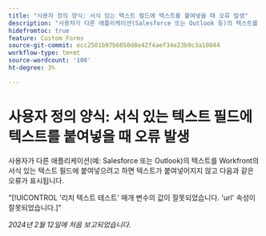 ```yaml
---
title: "사용자 정의 양식: 서식 있는 텍스트 필드에 텍스트를 붙여넣을 때 오류 발생"
description: "사용자가 다른 애플리케이션(Salesforce 또는 Outlook 등)의 텍스트를 Workfront의 서식 있는 텍스트 필드에 붙여넣으려고 하면 텍스트가 붙여넣어지지 않고 오류가 표시됩니다."
hidefromtoc: true
feature: Custom Forms
source-git-commit: ecc2501b97b6050d8e42f4aef34e23b9c3a10044
workflow-type: tm+mt
source-wordcount: '108'
ht-degree: 3%

---
```



# 사용자 정의 양식: 서식 있는 텍스트 필드에 텍스트를 붙여넣을 때 오류 발생

사용자가 다른 애플리케이션(예: Salesforce 또는 Outlook)의 텍스트를 Workfront의 서식 있는 텍스트 필드에 붙여넣으려고 하면 텍스트가 붙여넣어지지 않고 다음과 같은 오류가 표시됩니다.

&quot;[!UICONTROL &#39;리치 텍스트 테스트&#39; 매개 변수의 값이 잘못되었습니다. &#39;url&#39; 속성이 잘못되었습니다.]&quot;

_2024년 2월 12일에 처음 보고되었습니다._
